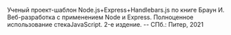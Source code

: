 Ученый проект-шаблон Node.js+Express+Handlebars.js по книге
Браун И.
Веб-разработка с применением Node и Express. Полноценное использование стекаJavaScript. 2-е издение. -- СПб.: Питер, 2021
